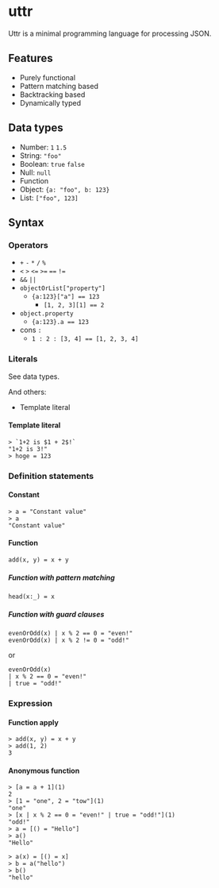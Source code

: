 # uttr

Uttr is a minimal programming language for processing JSON.

## Features
- Purely functional
- Pattern matching based
- Backtracking based
- Dynamically typed

## Data types
- Number: `1` `1.5`
- String: `"foo"`
- Boolean: `true` `false`
- Null: `null`
- Function
- Object: `{a: "foo", b: 123}`
- List: `["foo", 123]`

## Syntax

### Operators
- `+` `-` `*` `/` `%`
- `<` `>` `<=` `>=` `==` `!=`
- `&&` `||`
- `objectOrList["property"]`
  - `{a:123}["a"] == 123`
	- `[1, 2, 3][1] == 2`
- `object.property`
  - `{a:123}.a == 123`
- cons `:`
  - `1 : 2 : [3, 4] == [1, 2, 3, 4]`

### Literals
See data types.

And others:
- Template literal

#### Template literal

```
> `1+2 is $1 + 2$!`
"1+2 is 3!"
> hoge = 123
```

### Definition statements
#### Constant

```
> a = "Constant value"
> a
"Constant value"
```

#### Function

```
add(x, y) = x + y
```

##### Function with pattern matching

```
head(x:_) = x
```

##### Function with guard clauses

```
evenOrOdd(x) | x % 2 == 0 = "even!"
evenOrOdd(x) | x % 2 != 0 = "odd!"
```

or

```
evenOrOdd(x)
| x % 2 == 0 = "even!"
| true = "odd!"
```

### Expression
#### Function apply

```
> add(x, y) = x + y
> add(1, 2)
3
```

#### Anonymous function

```
> [a = a + 1](1)
2
> [1 = "one", 2 = "tow"](1)
"one"
> [x | x % 2 == 0 = "even!" | true = "odd!"](1)
"odd!"
> a = [() = "Hello"]
> a()
"Hello"
```

```
> a(x) = [() = x]
> b = a("hello")
> b()
"hello"
```
